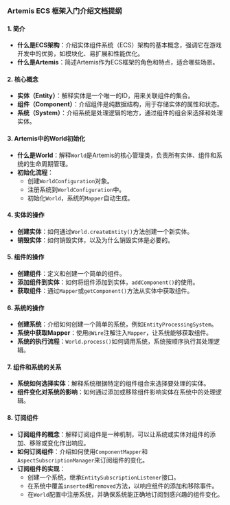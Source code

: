 ### Artemis ECS 框架入门介绍文档提纲

#### 1. **简介**
- **什么是ECS架构**：介绍实体组件系统（ECS）架构的基本概念，强调它在游戏开发中的优势，如模块化、易扩展和性能优化。
- **什么是Artemis**：简述Artemis作为ECS框架的角色和特点，适合哪些场景。

#### 2. **核心概念**
- **实体（Entity）**：解释实体是一个唯一的ID，用来关联组件的集合。
- **组件（Component）**：介绍组件是纯数据结构，用于存储实体的属性和状态。
- **系统（System）**：介绍系统是处理逻辑的地方，通过组件的组合来选择和处理实体。

#### 3. **Artemis中的World初始化**
- **什么是World**：解释`World`是Artemis的核心管理类，负责所有实体、组件和系统的生命周期管理。
- **初始化流程**：
  - 创建`WorldConfiguration`对象。
  - 注册系统到`WorldConfiguration`中。
  - 初始化`World`，系统的`Mapper`自动生成。

#### 4. **实体的操作**
- **创建实体**：如何通过`World.createEntity()`方法创建一个新实体。
- **销毁实体**：如何销毁实体，以及为什么销毁实体是必要的。

#### 5. **组件的操作**
- **创建组件**：定义和创建一个简单的组件。
- **添加组件到实体**：如何将组件添加到实体，`addComponent()`的使用。
- **获取组件**：通过`Mapper`或`getComponent()`方法从实体中获取组件。

#### 6. **系统的操作**
- **创建系统**：介绍如何创建一个简单的系统，例如`EntityProcessingSystem`。
- **系统中获取Mapper**：使用`@Wire`注解注入`Mapper`，让系统能够获取组件。
- **系统的执行流程**：`World.process()`如何调用系统，系统按顺序执行其处理逻辑。

#### 7. **组件和系统的关系**
- **系统如何选择实体**：解释系统根据特定的组件组合来选择要处理的实体。
- **组件变化对系统的影响**：如何通过添加或移除组件影响实体在系统中的处理逻辑。

#### 8. **订阅组件**
- **订阅组件的概念**：解释订阅组件是一种机制，可以让系统或实体对组件的添加、移除或变化作出响应。
- **如何订阅组件**：介绍如何使用`ComponentMapper`和`AspectSubscriptionManager`来订阅组件的变化。
- **订阅组件的实现**：
  - 创建一个系统，继承`EntitySubscriptionListener`接口。
  - 在系统中覆盖`inserted`和`removed`方法，以响应组件的添加和移除事件。
  - 在`World`配置中注册系统，并确保系统能正确地订阅到感兴趣的组件变化。

